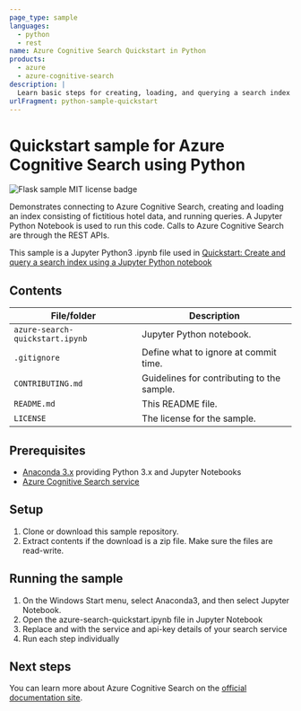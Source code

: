 ```yaml
---
page_type: sample
languages:
  - python
  - rest
name: Azure Cognitive Search Quickstart in Python
products:
  - azure
  - azure-cognitive-search
description: |
  Learn basic steps for creating, loading, and querying a search index using REST APIs and a Jupyter Python3 notebook.
urlFragment: python-sample-quickstart
---
```


# Quickstart sample for Azure Cognitive Search using Python

![Flask sample MIT license badge](https://img.shields.io/badge/license-MIT-green.svg)

Demonstrates connecting to Azure Cognitive Search, creating and loading an index consisting of fictitious hotel data, and running queries. A Jupyter Python Notebook is used to run this code. Calls to Azure Cognitive Search are through the REST APIs.

This sample is a Jupyter Python3 .ipynb file used in [Quickstart: Create and query a search index using a Jupyter Python notebook](https://docs.microsoft.com/azure/search/search-get-started-python)

## Contents

| File/folder | Description |
|-------------|-------------|
| `azure-search-quickstart.ipynb`       | Jupyter Python notebook. |
| `.gitignore` | Define what to ignore at commit time. |
| `CONTRIBUTING.md` | Guidelines for contributing to the sample. |
| `README.md` | This README file. |
| `LICENSE`   | The license for the sample. |

## Prerequisites

- [Anaconda 3.x](https://www.anaconda.com/distribution/#download-section) providing Python 3.x and Jupyter Notebooks
- [Azure Cognitive Search service](https://docs.microsoft.com/azure/search/search-create-service-portal)

## Setup

1. Clone or download this sample repository.
2. Extract contents if the download is a zip file. Make sure the files are read-write.

## Running the sample
1. On the Windows Start menu, select Anaconda3, and then select Jupyter Notebook.
1. Open the azure-search-quickstart.ipynb file in Jupyter Notebook
1. Replace <YOUR-SERVICE-NAME> and <YOUR-ADMIN-API-KEY> with the service and api-key details of your search service
1. Run each step individually

## Next steps

You can learn more about Azure Cognitive Search on the [official documentation site](https://docs.microsoft.com/azure/search).
